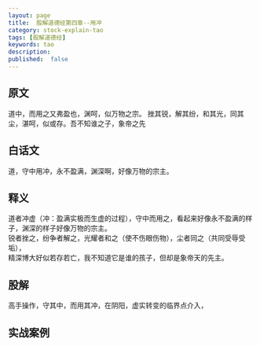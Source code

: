 ```yaml
---
layout: page
title:  股解道德经第四章--用冲
category: stock-explain-tao
tags: [股解道德经]
keywords: tao
description:
published:  false
---
```


## 原文
道中，而用之又弗盈也，渊呵，似万物之宗。
挫其锐，解其纷，和其光，同其尘，湛呵，似或存。吾不知谁之子，象帝之先

## 白话文
道，守中用冲，永不盈满，渊深啊，好像万物的宗主。


## 释义
道者冲虚（冲：盈满实极而生虚的过程），守中而用之，看起来好像永不盈满的样子，渊深的样子好像万物的宗主。    
锐者挫之，纷争者解之，光耀者和之（使不伤眼伤物），尘者同之（共同受辱受垢），  
精深博大好似若存若亡，我不知道它是谁的孩子，但却是象帝天的先主。
 

## 股解
高手操作，守其中，而用其冲，在阴阳，虚实转变的临界点介入，


## 实战案例













